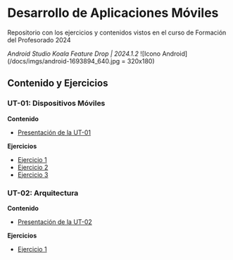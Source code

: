 # Desarrollo de Aplicaciones Móviles

Repositorio con los ejercicios y contenidos vistos en el curso de Formación del Profesorado 2024

*Android Studio Koala Feature Drop | 2024.1.2*
![Icono Android](/docs/imgs/android-1693894_640.jpg = 320x180)


## Contenido y Ejercicios

### UT-01: Dispositivos Móviles

**Contenido**
- [Presentación de la UT-01](docs/ut1.pdf)

**Ejercicios**
- [Ejercicio 1](docs/ut1-ej1.pdf)
- [Ejercicio 2](docs/ut1-ej2.pdf)
- [Ejercicio 3](docs/ut1-ej3.pdf)

### UT-02: Arquitectura

**Contenido**
- [Presentación de la UT-02](/docs)

**Ejercicios**
- [Ejercicio 1](/docs)
